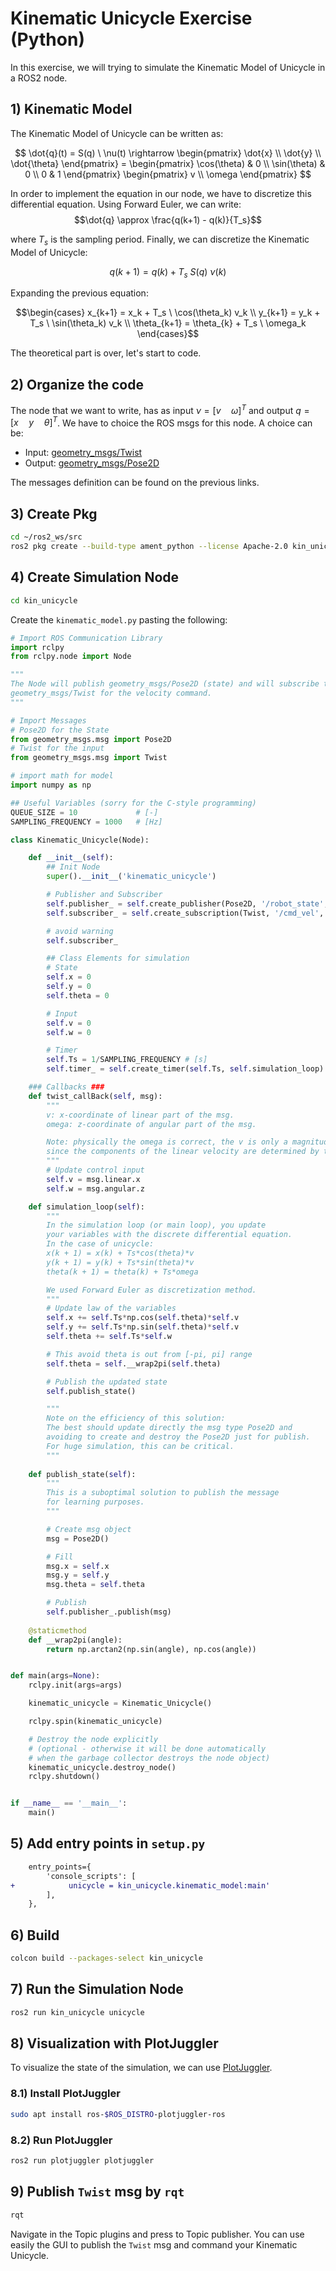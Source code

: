 # Kinematic Unicycle Exercise (Python)
In this exercise, we will trying to simulate the Kinematic Model of Unicycle in a ROS2 node. 

## 1) Kinematic Model
The Kinematic Model of Unicycle can be written as:

$$ 
\dot{q}(t) = S(q) \ \nu(t) \rightarrow 
\begin{pmatrix} 
\dot{x} \\
\dot{y} \\
\dot{\theta} \end{pmatrix} = \begin{pmatrix} 
                                \cos(\theta) & 0 \\
                                \sin(\theta) & 0 \\
                                0 & 1 
                            \end{pmatrix}
                                        \begin{pmatrix} 
                                            v \\
                                            \omega
                                        \end{pmatrix}
$$

In order to implement the equation in our node, we have to discretize this differential equation. Using Forward Euler, we can write:
$$\dot{q} \approx \frac{q(k+1) - q(k)}{T_s}$$

where $T_s$ is the sampling period. Finally, we can discretize the Kinematic Model of Unicycle:

$$q(k + 1) = q(k) + T_s \ S(q) \ \nu(k)$$

Expanding the previous equation:

$$\begin{cases}
x_{k+1} = x_k + T_s \ \cos(\theta_k) v_k \\
y_{k+1} = y_k + T_s \ \sin(\theta_k) v_k \\
\theta_{k+1} = \theta_{k} + T_s \ \omega_k
\end{cases}$$

The theoretical part is over, let's start to code.

## 2) Organize the code
The node that we want to write, has as input $\nu = [v \quad \omega]^T$ and output $q = [x \quad y \quad \theta]^T$. We have to choice the ROS msgs for this node. A choice can be:
- Input: [geometry_msgs/Twist](https://docs.ros.org/en/api/geometry_msgs/html/msg/Twist.html)
- Output: [geometry_msgs/Pose2D](https://docs.ros.org/en/api/geometry_msgs/html/msg/Pose2D.html)

The messages definition can be found on the previous links.

## 3) Create Pkg
```bash
cd ~/ros2_ws/src
ros2 pkg create --build-type ament_python --license Apache-2.0 kin_unicycle --dependencies rclpy std_msgs geometry_msgs
```

## 4) Create Simulation Node
```bash
cd kin_unicycle
```
Create the `kinematic_model.py` pasting the following:
```python
# Import ROS Communication Library
import rclpy
from rclpy.node import Node

"""
The Node will publish geometry_msgs/Pose2D (state) and will subscribe to
geometry_msgs/Twist for the velocity command.
"""

# Import Messages
# Pose2D for the State
from geometry_msgs.msg import Pose2D
# Twist for the input
from geometry_msgs.msg import Twist

# import math for model
import numpy as np

## Useful Variables (sorry for the C-style programming)
QUEUE_SIZE = 10             # [-]
SAMPLING_FREQUENCY = 1000   # [Hz]

class Kinematic_Unicycle(Node):

    def __init__(self):
        ## Init Node
        super().__init__('kinematic_unicycle')

        # Publisher and Subscriber
        self.publisher_ = self.create_publisher(Pose2D, '/robot_state', QUEUE_SIZE)
        self.subscriber_ = self.create_subscription(Twist, '/cmd_vel', self.twist_callBack, QUEUE_SIZE)

        # avoid warning
        self.subscriber_

        ## Class Elements for simulation
        # State
        self.x = 0
        self.y = 0
        self.theta = 0

        # Input
        self.v = 0
        self.w = 0

        # Timer
        self.Ts = 1/SAMPLING_FREQUENCY # [s]
        self.timer_ = self.create_timer(self.Ts, self.simulation_loop)

    ### Callbacks ###
    def twist_callBack(self, msg):
        """
        v: x-coordinate of linear part of the msg.
        omega: z-coordinate of angular part of the msg.

        Note: physically the omega is correct, the v is only a magnitude information,
        since the components of the linear velocity are determined by the angle theta.
        """
        # Update control input
        self.v = msg.linear.x
        self.w = msg.angular.z

    def simulation_loop(self):
        """
        In the simulation loop (or main loop), you update
        your variables with the discrete differential equation.
        In the case of unicycle:
        x(k + 1) = x(k) + Ts*cos(theta)*v
        y(k + 1) = y(k) + Ts*sin(theta)*v
        theta(k + 1) = theta(k) + Ts*omega

        We used Forward Euler as discretization method.
        """
        # Update law of the variables
        self.x += self.Ts*np.cos(self.theta)*self.v
        self.y += self.Ts*np.sin(self.theta)*self.v
        self.theta += self.Ts*self.w

        # This avoid theta is out from [-pi, pi] range
        self.theta = self.__wrap2pi(self.theta)

        # Publish the updated state
        self.publish_state()

        """
        Note on the efficiency of this solution:
        The best should update directly the msg type Pose2D and
        avoiding to create and destroy the Pose2D just for publish.
        For huge simulation, this can be critical.
        """
    
    def publish_state(self):
        """
        This is a suboptimal solution to publish the message
        for learning purposes.
        """

        # Create msg object
        msg = Pose2D()

        # Fill
        msg.x = self.x
        msg.y = self.y
        msg.theta = self.theta

        # Publish
        self.publisher_.publish(msg)
    
    @staticmethod
    def __wrap2pi(angle):
        return np.arctan2(np.sin(angle), np.cos(angle))


def main(args=None):
    rclpy.init(args=args)

    kinematic_unicycle = Kinematic_Unicycle()

    rclpy.spin(kinematic_unicycle)

    # Destroy the node explicitly
    # (optional - otherwise it will be done automatically
    # when the garbage collector destroys the node object)
    kinematic_unicycle.destroy_node()
    rclpy.shutdown()


if __name__ == '__main__':
    main()
```

## 5) Add entry points in `setup.py`
```diff
    entry_points={
        'console_scripts': [
+            unicycle = kin_unicycle.kinematic_model:main'
        ],
    },
```
## 6) Build
```bash
colcon build --packages-select kin_unicycle
```

## 7) Run the Simulation Node
```bash
ros2 run kin_unicycle unicycle
```

## 8) Visualization with PlotJuggler
To visualize the state of the simulation, we can use [PlotJuggler](https://plotjuggler.io/).

### 8.1) Install PlotJuggler
```bash
sudo apt install ros-$ROS_DISTRO-plotjuggler-ros
```

### 8.2) Run PlotJuggler
```bash
ros2 run plotjuggler plotjuggler
```

## 9) Publish `Twist` msg by `rqt`
```bash
rqt
```
Navigate in the Topic plugins and press to Topic publisher. You can use easily the GUI to publish the `Twist` msg and command your Kinematic Unicycle.